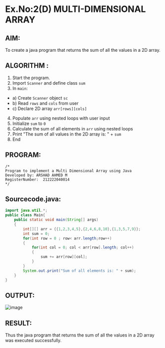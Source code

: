 # Ex.No:2(D) MULTI-DIMENSIONAL ARRAY

## AIM:
To create a java program that returns the sum of all the values in a 2D array.

## ALGORITHM :
1.	Start the program.
2.	Import `Scanner` and define class `sum`
3.	In `main`:
-	a) Create `Scanner` object `sc`
-	b) Read `rows` and `cols` from user
-	c) Declare 2D array `arr[rows][cols]`
4.	Populate `arr` using nested loops with user input
5.	Initialize `sum` to `0`
6.	Calculate the sum of all elements in `arr` using nested loops
7.	Print "The sum of all values in the 2D array is: " + `sum`
8.	End



## PROGRAM:
 ```
/*
Program to implement a Multi Dimensional Array using Java
Developed by: ARSHAD AHMED M
RegisterNumber:  212222040014
*/
```

## Sourcecode.java:

```java
import java.util.*;
public class Main{
    public static void main(String[] args)
    {
        int[][] arr = {{1,2,3,4,5},{2,4,6,8,10},{1,3,5,7,9}};
        int sum = 0;
        for(int row = 0 ; row< arr.length;row++)
        {
            for(int col = 0; col < arr[row].length; col++)
            {
                sum += arr[row][col];
            }
        }
        System.out.print("Sum of all elements is: " + sum);
    }
}
```

## OUTPUT:

![image](https://github.com/user-attachments/assets/1617df36-e87d-40a9-95ea-5bb95a28f355)


## RESULT:
Thus the java program that returns the sum of all the values in a 2D array was executed successfully.


